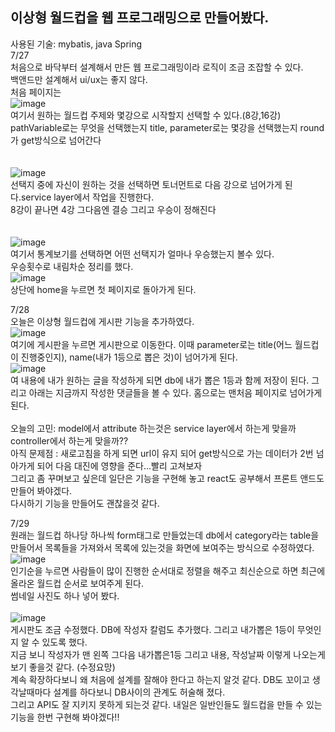 ## 이상형 월드컵을 웹 프로그래밍으로 만들어봤다.<br>
사용된 기술: mybatis, java Spring<br>
7/27<br>
처음으로 바닥부터 설계해서 만든 웹 프로그래밍이라 로직이 조금 조잡할 수 있다.<br>
백앤드만 설계해서 ui/ux는 좋지 않다. <br>
처음 페이지는 <br>
![image](https://user-images.githubusercontent.com/77154341/127112012-cec17f86-2bea-4437-82aa-03c499df9818.png)<br>
여기서 원하는 월드컵 주제와 몇강으로 시작할지 선택할 수 있다.(8강,16강)<br>
pathVariable로는 무엇을 선택했는지 title, parameter로는 몇강을 선택했는지 round가 get방식으로 넘어간다<br>
<br>
<br>
![image](https://user-images.githubusercontent.com/77154341/127111957-6ffc1b39-a9f1-463f-8e83-99233860ba5f.png)<br>
선택지 중에 자신이 원하는 것을 선택하면 토너먼트로 다음 강으로 넘어가게 된다.service layer에서 작업을 진행한다.<br> 8강이 끝나면 4강 그다음엔 결승 그리고 우승이 정해진다<br><br><br>
![image](https://user-images.githubusercontent.com/77154341/127112182-d32edea4-0c49-4a12-9150-1722b3ab7758.png)<br>
여기서 통계보기를 선택하면 어떤 선택지가 얼마나 우승했는지 볼수 있다.<br>
우승횟수로 내림차순 정리를 했다.<br>
![image](https://user-images.githubusercontent.com/77154341/127112305-a4960e3b-014b-4394-a99b-dce40c463542.png)<br>
상단에 home을 누르면 첫 페이지로 돌아가게 된다.<br>

7/28<br>
오늘은 이상형 월드컵에 게시판 기능을 추가하였다.<br>
![image](https://user-images.githubusercontent.com/77154341/127324412-3ae8ffe1-fc0a-484c-83ba-53c80a8ca5b1.png)<br>
여기에 게시판을 누르면 게시판으로 이동한다. 이때 parameter로는 title(어느 월드컵이 진행중인지), name(내가 1등으로 뽑은 것)이 넘어가게 된다.<br>
![image](https://user-images.githubusercontent.com/77154341/127324682-0f6f45c2-92db-4fbe-a585-508dfd34084b.png)<br>여
내용에 내가 원하는 글을 작성하게 되면 db에 내가 뽑은 1등과 함께 저장이 된다.
그리고 아래는 지금까지 작성한 댓글들을 볼 수 있다. 홈으로는 맨처음 페이지로 넘어가게 된다.<br><br>
오늘의 고민: model에서 attribute 하는것은 service layer에서 하는게 맞을까 controller에서 하는게 맞을까??<br>
아직 문제점 : 새로고침을 하게 되면 url이 유지 되어 get방식으로 가는 데이터가 2번 넘아가게 되어 다음 대진에 영향을 준다...빨리 고쳐보자<br>
그리고 좀 꾸며보고 싶은데 일단은 기능을 구현해 놓고 react도 공부해서 프론트 앤드도 만들어 봐야겠다.<br>
다시하기 기능을 만들어도 괜찮을것 같다.

7/29<br>
원래는 월드컵 하나당 하나씩 form태그로 만들었는데 db에서 category라는 table을 만들어서 목록들을 가져와서 목록에 있는것을 화면에 보여주는 방식으로 수정하였다.<BR>
![image](https://user-images.githubusercontent.com/77154341/127507271-0b1332b1-ad2d-4613-ad7a-f65d3369166c.png)<BR>
 인기순을 누르면 사람들이 많이 진행한 순서대로 정렬을 해주고 최신순으로 하면 최근에 올라온 월드컵 순서로 보여주게 된다.<BR>
 썸네일 사진도 하나 넣어 봤다.<BR><BR>
  ![image](https://user-images.githubusercontent.com/77154341/127507809-4b6a0f41-e50d-443c-85bb-8de6a10f0dfd.png)
<BR>
  게시판도 조금 수정했다. DB에 작성자 칼럼도 추가했다. 그리고 내가뽑은 1등이 무엇인지 알 수 있도록 했다.<BR>
  지금 보니 작성자가 맨 왼쪽 그다음 내가뽑은1등 그리고 내용, 작성날짜 이렇게 나오는게 보기 좋을것 같다. (수정요망)<BR>
계속 확장하다보니 왜 처음에 설계를 잘해야 한다고 하는지 알것 같다. DB도 꼬이고 생각날때마다 설계를 하다보니 DB사이의 관계도 허술해 졌다. <BR>
  그리고 API도 잘 지키지 못하게 되는것 같다. 내일은 일반인들도 월드컵을 만들 수 있는 기능을 한번 구현해 봐야겠다!!
  

